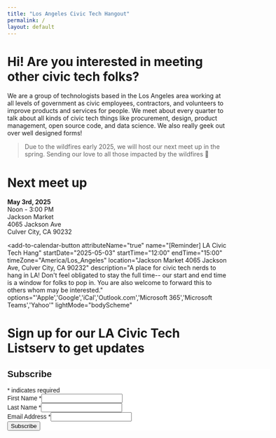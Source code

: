 ```yaml
---
title: "Los Angeles Civic Tech Hangout"
permalink: /
layout: default
---
```


<script src="https://cdn.jsdelivr.net/npm/add-to-calendar-button@2" async defer></script>

# Hi! Are you interested in meeting other civic tech folks?

We are a group of technologists based in the Los Angeles area working at all levels of government as civic employees, contractors, and volunteers to improve products and services for people. We meet about every quarter to talk about all kinds of civic tech things like procurement, design, product management, open source code, and data science. We also really geek out over well designed forms! 

> Due to the wildfires early 2025, we will host our next meet up in the spring. Sending our love to all those impacted by the wildfires :blue_heart:

# Next meet up 

**May 3rd, 2025** <br>
Noon - 3:00 PM <br>
Jackson Market <br>
4065 Jackson Ave <br>
Culver City, CA 90232

<add-to-calendar-button
  attributeName="true"
  name="[Reminder] LA Civic Tech Hang"
  startDate="2025-05-03"
  startTime="12:00"
  endTime="15:00"
  timeZone="America/Los_Angeles"
  location="Jackson Market 4065 Jackson Ave, Culver City, CA 90232"
  description="A place for civic tech nerds to hang in LA! Don't feel obligated to stay the full time-- our start and end time is a window for folks to pop in. You are also welcome to forward this to others whom may be interested."
  options="'Apple','Google','iCal','Outlook.com','Microsoft 365','Microsoft Teams','Yahoo'"
  lightMode="bodyScheme"
></add-to-calendar-button>


# Sign up for our LA Civic Tech Listserv to get updates

<div id="mc_embed_shell">
      <link href="//cdn-images.mailchimp.com/embedcode/classic-061523.css" rel="stylesheet" type="text/css">
  <style type="text/css">
        #mc_embed_signup{background:#fff; false;clear:left; font:14px Helvetica,Arial,sans-serif; width: 600px;}
        /* Add your own Mailchimp form style overrides in your site stylesheet or in this style block.
           We recommend moving this block and the preceding CSS link to the HEAD of your HTML file. */
</style>
<div id="mc_embed_signup">
    <form action="https://gmail.us9.list-manage.com/subscribe/post?u=5be2f5a34c7bf2c8c8f506a72&amp;id=d026a5daed&amp;f_id=009809e1f0" method="post" id="mc-embedded-subscribe-form" name="mc-embedded-subscribe-form" class="validate" target="_blank">
        <div id="mc_embed_signup_scroll"><h2>Subscribe</h2>
            <div class="indicates-required"><span class="asterisk">*</span> indicates required</div>
            <div class="mc-field-group"><label for="mce-FNAME">First Name <span class="asterisk">*</span></label><input type="text" name="FNAME" class="required text" id="mce-FNAME" value="" required=""></div><div class="mc-field-group"><label for="mce-LNAME">Last Name <span class="asterisk">*</span></label><input type="text" name="LNAME" class="required text" id="mce-LNAME" value="" required=""></div><div class="mc-field-group"><label for="mce-EMAIL">Email Address <span class="asterisk">*</span></label><input type="email" name="EMAIL" class="required email" id="mce-EMAIL" required="" value=""></div>
        <div id="mce-responses" class="clear">
            <div class="response" id="mce-error-response" style="display: none;"></div>
            <div class="response" id="mce-success-response" style="display: none;"></div>
        </div><div aria-hidden="true" style="position: absolute; left: -5000px;"><input type="text" name="b_5be2f5a34c7bf2c8c8f506a72_d026a5daed" tabindex="-1" value=""></div><div class="clear"><input type="submit" name="subscribe" id="mc-embedded-subscribe" class="button" value="Subscribe"></div>
    </div>
</form>
</div>
<script type="text/javascript" src="//s3.amazonaws.com/downloads.mailchimp.com/js/mc-validate.js"></script><script type="text/javascript">(function($) {window.fnames = new Array(); window.ftypes = new Array();fnames[1]='FNAME';ftypes[1]='text';fnames[2]='LNAME';ftypes[2]='text';fnames[0]='EMAIL';ftypes[0]='email';fnames[3]='ADDRESS';ftypes[3]='address';fnames[4]='PHONE';ftypes[4]='phone';fnames[5]='BIRTHDAY';ftypes[5]='birthday';fnames[6]='COMPANY';ftypes[6]='text';}(jQuery));var $mcj = jQuery.noConflict(true);</script></div>





